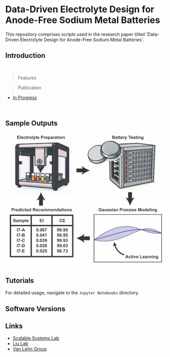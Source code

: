 # Data-Driven Electrolyte Design for Anode-Free Sodium Metal Batteries

This repository comprises scripts used in the research paper titled 
'Data-Driven Electrolyte Design for Anode-Free Sodium Metal Batteries'.


## Introduction

<br />

> Features


> Publication

- [In Progress](Link)

<br />

## Sample Outputs

<img src="./Readme Figures/Active Learning TOC.jpg" /> 

## Tutorials

For detailed usage, navigate to the `Jupyter Notebooks` directory.

## Software Versions


## Links

- [Scalable Systems Lab](https://zavalab.engr.wisc.edu/)
- [Liu Lab](https://liulab.mse.wisc.edu/about/)
- [Van Lehn Group](https://vanlehngroup.che.wisc.edu/)

<br />